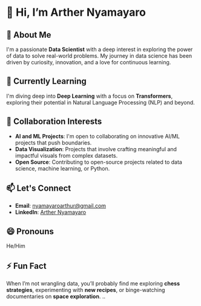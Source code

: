 # 👋 Hi, I’m Arther Nyamayaro

## 👀 About Me
I'm a passionate **Data Scientist** with a deep interest in exploring the power of data to solve real-world problems. My journey in data science has been driven by curiosity, innovation, and a love for continuous learning.

## 🌱 Currently Learning
I'm diving deep into **Deep Learning** with a focus on **Transformers**, exploring their potential in Natural Language Processing (NLP) and beyond.

## 💞️ Collaboration Interests
- **AI and ML Projects**: I'm open to collaborating on innovative AI/ML projects that push boundaries.
- **Data Visualization**: Projects that involve crafting meaningful and impactful visuals from complex datasets.
- **Open Source**: Contributing to open-source projects related to data science, machine learning, or Python.

## 📫 Let's Connect
- **Email**: [nyamayaroarthur@gmail.com](mailto:nyamayaroarthur@gmail.com)
- **LinkedIn**: [Arther Nyamayaro](https://www.linkedin.com/in/arther-nyamayaro-47765227b/)


## 😄 Pronouns
He/Him

## ⚡ Fun Fact
When I’m not wrangling data, you’ll probably find me exploring **chess strategies**, experimenting with **new recipes**, or binge-watching documentaries on **space exploration**.
..

<!---
hashirama55/hashirama55 is a ✨ special ✨ repository because its `README.md` (this file) appears on your GitHub profile.
You can click the Preview link to take a look at your changes.
--->
